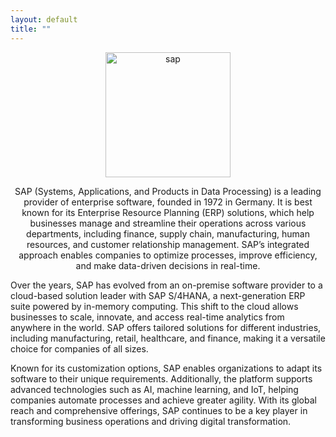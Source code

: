 ```yaml
---
layout: default
title: ""
---
```

<p align="center"><img width="200" src="https://www.google.com/url?sa=i&url=https%3A%2F%2Ffr.pinterest.com%2Fpin%2Ffree-download-sap-logo--812336851556663310%2F&psig=AOvVaw3j-G2TcdZCutKqGmXAF29i&ust=1738724027590000&source=images&cd=vfe&opi=89978449&ved=0CBQQjRxqFwoTCPj39POBqYsDFQAAAAAdAAAAABAE" alt="sap">
<p align="center">SAP (Systems, Applications, and Products in Data Processing) is a leading provider of enterprise software, founded in 1972 in Germany. 
It is best known for its Enterprise Resource Planning (ERP) solutions, which help businesses manage and streamline their operations across various departments, including finance, supply chain, manufacturing, human resources, and customer relationship management. 
SAP’s integrated approach enables companies to optimize processes, improve efficiency, and make data-driven decisions in real-time.</p>

Over the years, SAP has evolved from an on-premise software provider to a cloud-based solution leader with SAP S/4HANA, a next-generation ERP suite powered by in-memory computing.
This shift to the cloud allows businesses to scale, innovate, and access real-time analytics from anywhere in the world. 
SAP offers tailored solutions for different industries, including manufacturing, retail, healthcare, and finance, making it a versatile choice for companies of all sizes.

Known for its customization options, SAP enables organizations to adapt its software to their unique requirements. 
Additionally, the platform supports advanced technologies such as AI, machine learning, and IoT, helping companies automate processes and achieve greater agility. 
With its global reach and comprehensive offerings, SAP continues to be a key player in transforming business operations and driving digital transformation.
